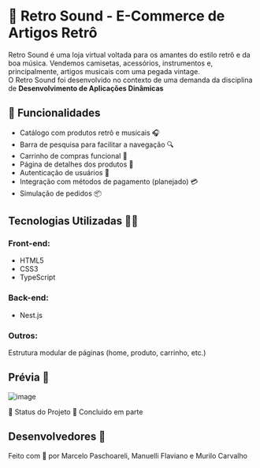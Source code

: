 # 🎸 Retro Sound - E-Commerce de Artigos Retrô
Retro Sound é uma loja virtual voltada para os amantes do estilo retrô e da boa música. Vendemos camisetas, acessórios, instrumentos e, principalmente, artigos musicais com uma pegada vintage.<br>
O Retro Sound foi desenvolvido no contexto de uma demanda da disciplina de **Desenvolvimento de Aplicações Dinâmicas**

## 🚀 Funcionalidades

- Catálogo com produtos retrô e musicais 🎧
- Barra de pesquisa para facilitar a navegação 🔍
- Carrinho de compras funcional 🛒
- Página de detalhes dos produtos 📄
- Autenticação de usuários 👤
- Integração com métodos de pagamento (planejado) 💳
- Simulação de pedidos 📦

## Tecnologias Utilizadas 🧑‍💻
### Front-end:
- HTML5
- CSS3
- TypeScript

### Back-end:
- Nest.js

### Outros:
Estrutura modular de páginas (home, produto, carrinho, etc.)

## Prévia 📸
![image](https://github.com/user-attachments/assets/0f1eacb1-c334-48b8-9eaa-34c82669b1d6)


📌 Status do Projeto
🔧 Concluido em parte

## Desenvolvedores 🧠
Feito com 💛 por Marcelo Paschoareli, Manuelli Flaviano e Murilo Carvalho
